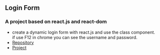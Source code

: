 ## Login Form 
### A project based on react.js and react-dom
* create a dynamic login form with react.js and use the class component. if use F12 in chrome you can see the username and password.
* [Repository](https://github.com/aidamoslehi/form-login)  
* [Project](https://aidamoslehi.github.io/form-login/)
